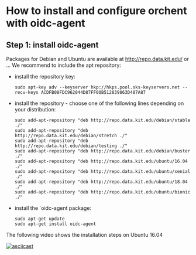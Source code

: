 # How to install and configure orchent with oidc-agent

## Step 1: install oidc-agent

Packages for Debian and Ubuntu are available at http://repo.data.kit.edu/ or ...
We recommend to include the apt repository:

- install the repository key:
  ````
  sudo apt-key adv --keyserver hkp://hkps.pool.sks-keyservers.net --recv-keys ACDFB08FDC962044D87FF00B512839863D487A87
  ````
- install the repository - choose one of the following lines depending on your distribution:
     ````
     sudo add-apt-repository "deb http://repo.data.kit.edu/debian/stable ./"
     sudo add-apt-repository "deb http://repo.data.kit.edu/debian/stretch ./"
     sudo add-apt-repository "deb http://repo.data.kit.edu/debian/testing ./"
     sudo add-apt-repository "deb http://repo.data.kit.edu/debian/buster ./"
     sudo add-apt-repository "deb http://repo.data.kit.edu/ubuntu/16.04 ./"
     sudo add-apt-repository "deb http://repo.data.kit.edu/ubuntu/xenial ./"
     sudo add-apt-repository "deb http://repo.data.kit.edu/ubuntu/18.04 ./"
     sudo add-apt-repository "deb http://repo.data.kit.edu/ubuntu/bionic ./"
     ````
 - install the `oidc-agent package:
     ````
     sudo apt-get update
     sudo apt-get install oidc-agent
     ````

The following video shows the installation steps on Ubuntu 16.04

[![asciicast](https://asciinema.org/a/XCQS2DmZ9tEAZZarFhX9RWwbh.svg)](https://asciinema.org/a/XCQS2DmZ9tEAZZarFhX9RWwbh)

